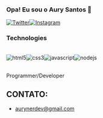 ### Opa! Eu sou o Aury Santos 👾

[![Twitter](https://img.shields.io/badge/Twitter-1DA1F2?style=for-the-badge&logo=twitter&logoColor=white)](https://twitter.com/aurynerdev)[![Instagram](https://img.shields.io/badge/Instagram-E4405F?style=for-the-badge&logo=instagram&logoColor=white)](https://www.instagram.com/1.aury/)

### Technologies

<div style="display: inline_block"><br>
<img align="center" alt="html5" src="https://img.shields.io/badge/HTML5-E34F26?style=for-the-badge&logo=html5&logoColor=white"/><img align="center" alt="css3" src="https://img.shields.io/badge/CSS3-1572B6?style=for-the-badge&logo=css3&logoColor=white"/><img align="center" alt="javascript" src="https://img.shields.io/badge/JavaScript-F7DF1E?style=for-the-badge&logo=javascript&logoColor=black"/><img align="center" alt="nodejs" src="https://img.shields.io/badge/Node.js-43853D?style=for-the-badge&logo=node.js&logoColor=white"/>
</div>
<br>

Programmer/Developer

## CONTATO:
- [aurynerdev@gmail.com]()

